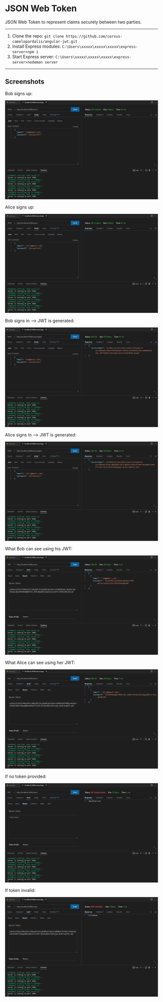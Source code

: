 # JSON Web Token

JSON Web Token to represent claims securely between two parties.

---

1. Clone the repo: `git clone https://github.com/cervus-camelopardalis/angular-jwt.git`
2. Install Express modules: `C:\Users\xxxxx\xxxxx\xxxxx\express-server>npm i`
3. Start Express server: `C:\Users\xxxxx\xxxxx\xxxxx\express-server>nodemon server`

---

## Screenshots

Bob signs up:

![Bob signs up](https://github.com/cervus-camelopardalis/angular-jwt/blob/main/01-screenshot-bob-signs-up.png?raw=true)

Alice signs up:

![Alice signs up](https://github.com/cervus-camelopardalis/angular-jwt/blob/main/02-screenshot-alice-signs-up.png?raw=true)

Bob signs in --> JWT is generated:

![Bob signs in](https://github.com/cervus-camelopardalis/angular-jwt/blob/main/03-screenshot-bob-signs-in.png?raw=true)

Alice signs in --> JWT is generated:

![Alice signs in](https://github.com/cervus-camelopardalis/angular-jwt/blob/main/04-screenshot-alice-signs-in.png?raw=true)

What Bob can see using his JWT:

![What Bob can see](https://github.com/cervus-camelopardalis/angular-jwt/blob/main/05-screenshot-what-bob-can-see.png?raw=true)

What Alice can see using her JWT:

![What Alice can see](https://github.com/cervus-camelopardalis/angular-jwt/blob/main/06-screenshot-what-alice-can-see.png?raw=true)

If no token provided:

![No token](https://github.com/cervus-camelopardalis/angular-jwt/blob/main/07-screenshot-no-token.png?raw=true)

If token invalid:

![Invalid token](https://github.com/cervus-camelopardalis/angular-jwt/blob/main/08-screenshot-invalid-token.png?raw=true)